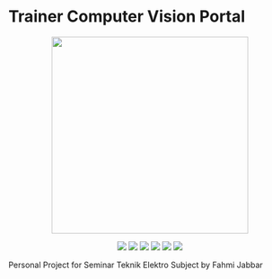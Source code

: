 # Trainer Computer Vision Portal

<p align="center">
  <img src="https://user-images.githubusercontent.com/58651943/147915937-5b93a332-8634-4afe-9450-aa598ae1cccc.png" width="350px" /></p>

<p align="center">
  <img src="https://img.shields.io/badge/HTML5-E34F26?style=for-the-badge&logo=html5&logoColor=white" />
  <img src="https://img.shields.io/badge/CSS3-1572B6?style=for-the-badge&logo=css3&logoColor=white" />
  <img src="https://img.shields.io/badge/TypeScript-007ACC?style=for-the-badge&logo=typescript&logoColor=white" />
  <img src="https://img.shields.io/badge/Node.js-43853D?style=for-the-badge&logo=node.js&logoColor=white" />
  <img src="https://img.shields.io/badge/Webpack-75AFCC?style=for-the-badge&logo=webpack&logoColor=white" />
  <img src="https://img.shields.io/badge/Firebase-yellow?style=for-the-badge&logo=firebase&logoColor=white" />
</p>

Personal Project for Seminar Teknik Elektro Subject by Fahmi Jabbar


